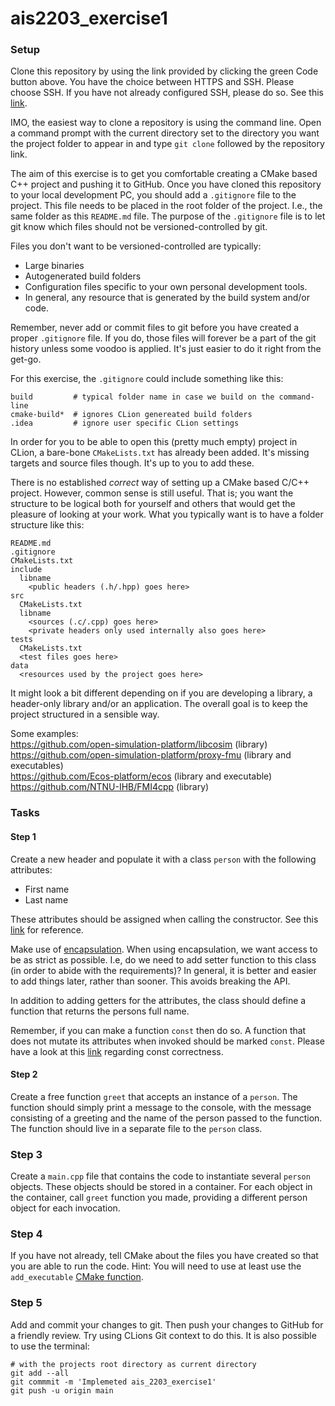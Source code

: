 # ais2203_exercise1

### Setup

Clone this repository by using the link provided by clicking the green Code button above. 
You have the choice between HTTPS and SSH. Please choose SSH. 
If you have not already configured SSH, please do so. 
See this [link](https://docs.github.com/en/authentication/connecting-to-github-with-ssh).

IMO, the easiest way to clone a repository is using the command line. 
Open a command prompt with the current directory set to the directory you want the project folder to appear in and type `git clone` followed by the repository link.

The aim of this exercise is to get you comfortable creating a CMake based C++ project and pushing it to GitHub. 
Once you have cloned this repository to your local development PC, you should add a `.gitignore` file to the project. 
This file needs to be placed in the root folder of the project. I.e., the same folder as this `README.md` file. 
The purpose of the `.gitignore` file is to let git know which files should not be versioned-controlled by git. 

Files you don't want to be versioned-controlled are typically:
* Large binaries
* Autogenerated build folders
* Configuration files specific to your own personal development tools.
* In general, any resource that is generated by the build system and/or code.

Remember, never add or commit files to git before you have created a proper `.gitignore` file. 
If you do, those files will forever be a part of the git history unless some voodoo is applied. 
It's just easier to do it right from the get-go.

For this exercise, the `.gitignore` could include something like this:

```
build         # typical folder name in case we build on the command-line
cmake-build*  # ignores CLion genereated build folders
.idea         # ignore user specific CLion settings
```

In order for you to be able to open this (pretty much empty) project in CLion, a bare-bone `CMakeLists.txt` has already been added. 
It's missing targets and source files though. It's up to you to add these.

There is no established _correct_ way of setting up a CMake based C/C++ project. However, common sense is still useful. 
That is; you want the structure to be logical both for yourself and others that would get the pleasure of looking at your work. 
What you typically want is to have a folder structure like this:

```
README.md
.gitignore
CMakeLists.txt
include
  libname
    <public headers (.h/.hpp) goes here>
src
  CMakeLists.txt
  libname
    <sources (.c/.cpp) goes here>
    <private headers only used internally also goes here>
tests
  CMakeLists.txt
  <test files goes here>
data
  <resources used by the project goes here>
```

It might look a bit different depending on if you are developing a library, a header-only library and/or an application. 
The overall goal is to keep the project structured in a sensible way.

Some examples: <br>
https://github.com/open-simulation-platform/libcosim (library) <br>
https://github.com/open-simulation-platform/proxy-fmu (library and executables) <br>
https://github.com/Ecos-platform/ecos (library and executable) <br>
https://github.com/NTNU-IHB/FMI4cpp (library)

### Tasks

#### Step 1 

Create a new header and populate it with a class `person` with the following attributes:
* First name
* Last name

These attributes should be assigned when calling the constructor. 
See this [link](https://en.cppreference.com/w/cpp/language/constructor) for reference.

Make use of [encapsulation](https://www.w3schools.com/CPP/cpp_encapsulation.asp). 
When using encapsulation, we want access to be as strict as possible. 
I.e, do we need to add setter function to this class (in order to abide with the requirements)? 
In general, it is better and easier to add things later, rather than sooner. This avoids breaking the API.

In addition to adding getters for the attributes, the class should define a function that returns the persons full name.

Remember, if you can make a function `const` then do so. A function that does not mutate its attributes when invoked should be marked `const`. 
Please have a look at this [link](https://isocpp.org/wiki/faq/const-correctness) regarding const correctness.

#### Step 2

Create a free function `greet` that accepts an instance of a `person`.
The function should simply print a message to the console, with the message consisting of a greeting and the name of 
the person passed to the function.
The function should live in a separate file to the `person` class.

### Step 3
Create a `main.cpp` file that contains the code to instantiate several `person` objects. These objects should be stored in a container.
For each object in the container, call `greet` function you made, providing a different person object for each invocation.

### Step 4
If you have not already, tell CMake about the files you have created so that you are able to run the code.
Hint: You will need to use at least use the `add_executable` [CMake function](https://cmake.org/cmake/help/latest/command/add_executable.html).

### Step 5
Add and commit your changes to git. Then push your changes to GitHub for a friendly review.
Try using CLions Git context to do this. It is also possible to use the terminal:
```
# with the projects root directory as current directory
git add --all
git commmit -m 'Implemeted ais_2203_exercise1'
git push -u origin main
```
